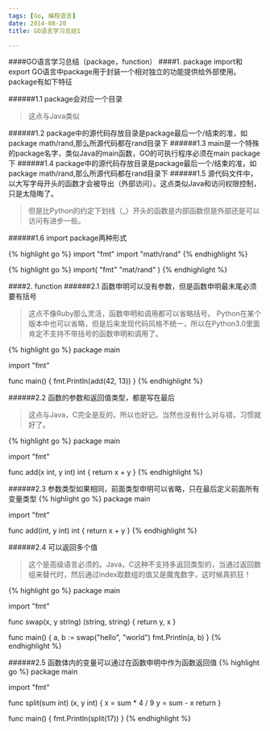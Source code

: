 ```yaml
---
tags: [Go, 编程语言]
date: 2014-08-20
title: GO语言学习总结1

---
```

####GO语言学习总结（package，function）
####1. package import和export
GO语言中package用于封装一个相对独立的功能提供给外部使用。package有如下特征

######1.1 package会对应一个目录
> 这点与Java类似

######1.2 package中的源代码存放目录是package最后一个/结束的准，如package math/rand,那么所源代码都在rand目录下
######1.3 main是一个特殊的package名字，类似Java的main函数，GO的可执行程序必须在main package下
######1.4 package中的源代码存放目录是package最后一个/结束的准，如package math/rand,那么所源代码都在rand目录下
######1.5 源代码文件中，以大写字母开头的函数才会被导出（外部访问）。这点类似Java和访问权限控制，只是太隐晦了。
> 但是比Python的约定下划线（_）开头的函数是内部函数但是外部还是可以访问有进步一些。

######1.6 import package两种形式

{% highlight go %}
	import "fmt"
	import "math/rand"
{% endhighlight %}

{% highlight go %}
	import(
	  "fmt"
	  "mat/rand"
	)
{% endhighlight %}


####2. function
######2.1 函数申明可以没有参数，但是函数申明最末尾必须要有括号
> 这点不像Ruby那么灵活，函数申明和调用都可以省略括号。
> Python在某个版本中也可以省略，但是后来发现代码风格不统一，所以在Python3.0里面肯定不支持不带括号的函数申明和调用了。

{% highlight go %}
package main

import "fmt"

func main() {
    fmt.Println(add(42, 13))
}
{% endhighlight %}

######2.2 函数的参数和返回值类型，都是写在最后
> 这点与Java，C完全是反的，所以也好记。当然也没有什么对与错，习惯就好了。

{% highlight go %}
package main

import "fmt"

func add(x int, y int) int {
    return x + y
}
{% endhighlight %}

######2.3 参数类型如果相同，前面类型申明可以省略，只在最后定义前面所有变量类型
{% highlight go %}
package main

import "fmt"

func add(int, y int) int {
    return x + y
}
{% endhighlight %}

######2.4 可以返回多个值
> 这个是高级语言必须的。Java，C这种不支持多返回类型的，当通过返回数组来替代时，然后通过index取数组的值又是魔鬼数字，这时候真抓狂！

{% highlight go %}
package main

import "fmt"

func swap(x, y string) (string, string) {
    return y, x
}

func main() {
    a, b := swap("hello", "world")
    fmt.Println(a, b)
}
{% endhighlight %}

######2.5 函数体内的变量可以通过在函数申明中作为函数返回值
{% highlight go %}
package main

import "fmt"

func split(sum int) (x, y int) {
    x = sum * 4 / 9
    y = sum - x
    return
}

func main() {
    fmt.Println(split(17))
}
{% endhighlight %}
